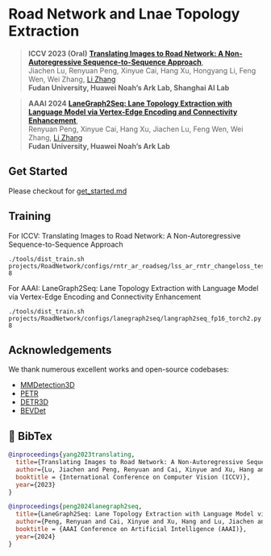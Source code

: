 # Road Network and Lnae Topology Extraction

> **ICCV 2023 (Oral)** [**Translating Images to Road Network: A Non-Autoregressive Sequence-to-Sequence Approach**](https://arxiv.org/abs/2402.08207),            
> Jiachen Lu, Renyuan Peng, Xinyue Cai, Hang Xu, Hongyang Li, Feng Wen, Wei Zhang, [Li Zhang](https://lzrobots.github.io)  
> **Fudan University, Huawei Noah’s Ark Lab, Shanghai AI Lab**

> **AAAI 2024** [**LaneGraph2Seq: Lane Topology Extraction with Language Model via Vertex-Edge Encoding and Connectivity Enhancement**](https://arxiv.org/abs/2401.17609),            
> Renyuan Peng, Xinyue Cai, Hang Xu, Jiachen Lu, Feng Wen, Wei Zhang, [Li Zhang](https://lzrobots.github.io)  
> **Fudan University, Huawei Noah’s Ark Lab**

## Get Started
Please checkout for [get_started.md](get_started.md)
## Training
For ICCV: Translating Images to Road Network: A Non-Autoregressive Sequence-to-Sequence Approach
```
./tools/dist_train.sh projects/RoadNetwork/configs/rntr_ar_roadseg/lss_ar_rntr_changeloss_test_fp16_torch2.py 8
```
For AAAI: LaneGraph2Seq: Lane Topology Extraction with Language Model via Vertex-Edge Encoding and Connectivity Enhancement
```
./tools/dist_train.sh projects/RoadNetwork/configs/lanegraph2seq/langraph2seq_fp16_torch2.py 8
```

## Acknowledgements
We thank numerous excellent works and open-source codebases:
- [MMDetection3D](https://github.com/open-mmlab/mmdetection3d)
- [PETR](https://github.com/megvii-research/PETR)
- [DETR3D](https://github.com/WangYueFt/detr3d)
- [BEVDet](https://github.com/HuangJunJie2017/BEVDet)

## 📜 BibTex

```bibtex
@inproceedings{yang2023translating,
  title={Translating Images to Road Network: A Non-Autoregressive Sequence-to-Sequence Approach},
  author={Lu, Jiachen and Peng, Renyuan and Cai, Xinyue and Xu, Hang and Li, Hongyang and Wen, Feng and Zhang, Wei and Zhang, Li},
  booktitle = {International Conference on Computer Vision (ICCV)},
  year={2023}
}
```


```bibtex
@inproceedings{peng2024lanegraph2seq,
  title={LaneGraph2Seq: Lane Topology Extraction with Language Model via Vertex-Edge Encoding and Connectivity Enhancement},
  author={Peng, Renyuan and Cai, Xinyue and Xu, Hang and Lu, Jiachen and Wen, Feng and Zhang, Wei and Zhang, Li},
  booktitle = {AAAI Conference on Artificial Intelligence (AAAI)},
  year={2024}
}
```
